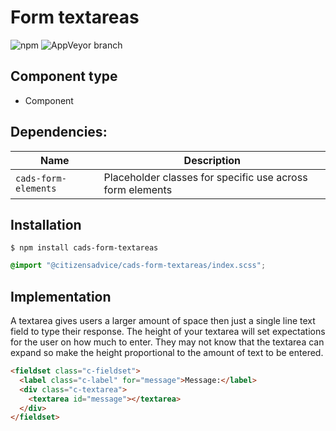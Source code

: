 # Form textareas

![npm](https://img.shields.io/npm/v/:package.svg)
![AppVeyor branch](https://img.shields.io/appveyor/ci/:user/:repo/:branch.svg)

## Component type

- Component

## Dependencies:

| Name                  | Description                                               |
| --------------------- | --------------------------------------------------------- |
| `cads-form-elements` | Placeholder classes for specific use across form elements |

## Installation

```
$ npm install cads-form-textareas
```

```scss
@import "@citizensadvice/cads-form-textareas/index.scss";
```

## Implementation

A textarea gives users a larger amount of space then just a single line text field to type their response. The height of your textarea will set expectations for the user on how much to enter. They may not know that the textarea can expand so make the height proportional to the amount of text to be entered.

<!-- prettier-ignore-start -->
```html
<fieldset class="c-fieldset">
  <label class="c-label" for="message">Message:</label>
  <div class="c-textarea">
    <textarea id="message"></textarea>
  </div>
</fieldset>
```
<!-- prettier-ignore-end -->
